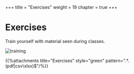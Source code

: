 +++
title = "Exercises"
weight = 19
chapter = true
+++

# Exercises

Train yourself with material seen during classes.

![training](https://media.giphy.com/media/1iTH1WIUjM0VATSw/giphy.gif)

{{%attachments title="Exercises" style="green"  pattern=".*\.(pdf|csv\xlsx)$"/%}}

